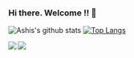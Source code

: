 ### Hi there. Welcome !! 👋


![Ashis's github stats](https://github-readme-stats.vercel.app/api?username=ashchk&show_icons=true&theme=radical)
[![Top Langs](https://github-readme-stats.vercel.app/api/top-langs/?username=ashchk&show_icons=true&theme=radical)](https://github.com/ashchk/github-readme-stats)

<a href="https://github.com/ashchk/github-readme-stats">
  <img align="left" src="https://github-readme-stats.vercel.app/api/pin/?username=ashchk&repo=github-readme-stats" />
</a>
<a href="https://github.com/ashchk/DesignPattern">
  <img align="left" src="https://github-readme-stats.vercel.app/api/pin/?username=ashchk&repo=DesignPattern" />
</a>

<!--
**ashchk/ashchk** is a ✨ _special_ ✨ repository because its `README.md` (this file) appears on your GitHub profile.
// theme can be dark, radical, merko, gruvbox, tokyonight, onedark, cobalt, synthwave, highcontrast, dracula
Here are some ideas to get you started:

- 🔭 I’m currently working on ...
- 🌱 I’m currently learning ...
- 👯 I’m looking to collaborate on ...
- 🤔 I’m looking for help with ...
- 💬 Ask me about ...
- 📫 How to reach me: ...
- 😄 Pronouns: ...
- ⚡ Fun fact: ...
-->
